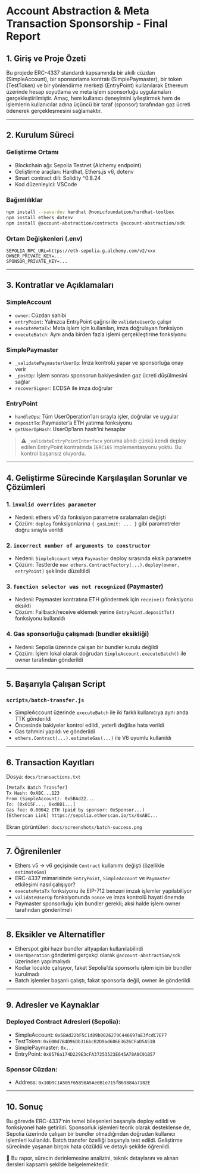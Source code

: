 # Account Abstraction & Meta Transaction Sponsorship - Final Report

## 1. Giriş ve Proje Özeti

Bu projede ERC-4337 standardı kapsamında bir akıllı cüzdan (SimpleAccount), bir sponsorlama kontratı (SimplePaymaster), bir token (TestToken) ve bir yönlendirme merkezi (EntryPoint) kullanılarak Ethereum üzerinde hesap soyutlama ve meta işlem sponsorluğu uygulamaları gerçekleştirilmiştir. Amaç, hem kullanıcı deneyimini iyileştirmek hem de işlemlerin kullanıcılar adına üçüncü bir taraf (sponsor) tarafından gaz ücreti ödenerek gerçekleşmesini sağlamaktır.

---

## 2. Kurulum Süreci

### Geliştirme Ortamı

* Blockchain ağı: Sepolia Testnet (Alchemy endpoint)
* Geliştirme araçları: Hardhat, Ethers.js v6, dotenv
* Smart contract dili: Solidity ^0.8.24
* Kod düzenleyici: VSCode

### Bağımlılıklar

```bash
npm install --save-dev hardhat @nomicfoundation/hardhat-toolbox
npm install ethers dotenv
npm install @account-abstraction/contracts @account-abstraction/sdk
```

### Ortam Değişkenleri (.env)

```
SEPOLIA_RPC_URL=https://eth-sepolia.g.alchemy.com/v2/xxx
OWNER_PRIVATE_KEY=...
SPONSOR_PRIVATE_KEY=...
```

---

## 3. Kontratlar ve Açıklamaları

### SimpleAccount

* `owner`: Cüzdan sahibi
* `entryPoint`: Yalnızca EntryPoint çağrısı ile `validateUserOp` çalışır
* `executeMetaTx`: Meta işlem için kullanılan, imza doğrulayan fonksiyon
* `executeBatch`: Aynı anda birden fazla işlemi gerçekleştirme fonksiyonu

### SimplePaymaster

* `_validatePaymasterUserOp`: İmza kontrolü yapar ve sponsorluğa onay verir
* `_postOp`: İşlem sonrası sponsorun bakiyesinden gaz ücreti düşülmesini sağlar
* `recoverSigner`: ECDSA ile imza doğrular

### EntryPoint

* `handleOps`: Tüm UserOperation’ları sırayla işler, doğrular ve uygular
* `depositTo`: Paymaster’a ETH yatırma fonksiyonu
* `getUserOpHash`: UserOp’ların hash’ini hesaplar

> ⚠️ `_validateEntryPointInterface` yoruma alındı çünkü kendi deploy edilen EntryPoint kontratında `IERC165` implementasyonu yoktu. Bu kontrol başarısız oluyordu.

---

## 4. Geliştirme Sürecinde Karşılaşılan Sorunlar ve Çözümleri

### 1. `invalid overrides parameter`

* Nedeni: ethers v6'da fonksiyon parametre sıralamaları değişti
* Çözüm: `deploy` fonksiyonlarına `{ gasLimit: ... }` gibi parametreler doğru sırayla verildi

### 2. `incorrect number of arguments to constructor`

* Nedeni: `SimpleAccount` veya `Paymaster` deploy sırasında eksik parametre
* Çözüm: Testlerde `new ethers.ContractFactory(...).deploy(owner, entryPoint)` şeklinde düzeltildi

### 3. `function selector was not recognized` (Paymaster)

* Nedeni: Paymaster kontratına ETH göndermek için `receive()` fonksiyonu eksikti
* Çözüm: Fallback/receive eklemek yerine `EntryPoint.depositTo()` fonksiyonu kullanıldı

### 4. Gas sponsorluğu çalışmadı (bundler eksikliği)

* Nedeni: Sepolia üzerinde çalışan bir bundler kurulu değildi
* Çözüm: İşlem lokal olarak doğrudan `SimpleAccount.executeBatch()` ile owner tarafından gönderildi

---

## 5. Başarıyla Çalışan Script

### `scripts/batch-transfer.js`

* SimpleAccount üzerinde `executeBatch` ile iki farklı kullanıcıya aynı anda TTK gönderildi
* Öncesinde bakiyeler kontrol edildi, yeterli değilse hata verildi
* Gas tahmini yapıldı ve gönderildi
* `ethers.Contract(...).estimateGas(...)` ile V6 uyumlu kullanıldı

---

## 6. Transaction Kayıtları

Dosya: `docs/transactions.txt`

```txt
[MetaTx Batch Transfer]
Tx Hash: 0xABC...123
From (SimpleAccount): 0x5BAd22...
To: [0x015F..., 0xd8B1...]
Gas fee: 0.00042 ETH (paid by sponsor: 0xSponsor...)
[Etherscan Link] https://sepolia.etherscan.io/tx/0xABC...
```

Ekran görüntüleri: `docs/screenshots/batch-success.png`

---

## 7. Öğrenilenler

* Ethers v5 → v6 geçişinde `Contract` kullanımı değişti (özellikle `estimateGas`)
* ERC-4337 mimarisinde `EntryPoint`, `SimpleAccount` ve `Paymaster` etkileşimi nasıl çalışıyor?
* `executeMetaTx` fonksiyonu ile EIP-712 benzeri imzalı işlemler yapılabiliyor
* `validateUserOp` fonksiyonunda `nonce` ve imza kontrolü hayati önemde
* Paymaster sponsorluğu için bundler gerekli; aksi halde işlem owner tarafından gönderilmeli

---

## 8. Eksikler ve Alternatifler

* Etherspot gibi hazır bundler altyapıları kullanılabilirdi
* `UserOperation` gönderimi gerçekçi olarak `@account-abstraction/sdk` üzerinden yapılmalıydı
* Kodlar localde çalışıyor, fakat Sepolia’da sponsorlu işlem için bir bundler kurulmadı
* Batch işlemler başarılı çalıştı, fakat sponsorla değil, owner ile gönderildi

---

## 9. Adresler ve Kaynaklar

### Deployed Contract Adresleri (Sepolia):

* SimpleAccount: `0x5BAd22bF5C1d89b0026279C446697aE3fcdC7EF7`
* TestToken: `0xE00d7B4D96Db316bcB2D9ad606E3626CFaD5A51B`
* SimplePaymaster: `0x...`
* EntryPoint: `0x0576a174D229E3cFA37253523E645A78A0C91B57`

### Sponsor Cüzdan:

* Address: `0x10D9C1A505F65898A5Ae0B1e715fB69884a7182E`

---

## 10. Sonuç

Bu görevde ERC-4337'nin temel bileşenleri başarıyla deploy edildi ve fonksiyonel hale getirildi. Sponsorluk işlemleri teorik olarak desteklense de, Sepolia üzerinde çalışan bir bundler olmadığından doğrudan kullanıcı işlemleri kullanıldı. Batch transfer özelliği başarıyla test edildi. Geliştirme sürecinde yaşanan birçok hata çözüldü ve detaylı şekilde öğrenildi.

🎯 Bu rapor, sürecin derinlemesine analizini, teknik detaylarını ve alınan dersleri kapsamlı şekilde belgelemektedir.

